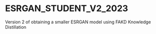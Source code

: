 # ESRGAN_STUDENT_V2_2023
Version 2 of obtaining a smaller ESRGAN model using FAKD Knowledge Distillation 
